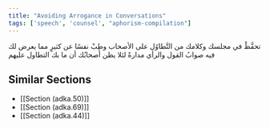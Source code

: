 ```yaml
---
title: "Avoiding Arrogance in Conversations"
tags: ['speech', 'counsel', "aphorism-compilation"]
---
```


 تحفَّظْ في مجلسك وكلامك من التَّطاوُل على الأصحاب وطِبْ نفسًا عن كثيرٍ مما يعرض لك فيه صوابُ القول والرأي مدارةً لئلا يظن أصحابُك أن ما بك التطاول عليهم

## Similar Sections
- [[Section (adka.50)]]
 - [[Section (adka.69)]]
 - [[Section (adka.44)]]
